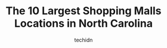 ---
layout: ampstory
image: https://i0.wp.com/paketmu.com/wp-content/uploads/2023/06/south-hills-mall-and-plaza-0-in-north-carolina-1686365991.jpeg?resize=640,853
author: techidn
featured: false
description: Explore the diverse Shopping Mall scene in North Carolina, home to an incredible selection of 10 establishments catering to every taste. Whether youre in search of iconic favorites or undis
title: The 10 Largest Shopping Malls Locations in North Carolina
cover:
   title: The 10 Largest Shopping Malls Locations in North Carolina
   subtitle: RICKPATE
   background: https://paketmu.com/wp-content/uploads/2023/06/south-hills-mall-and-plaza-0-in-north-carolina-1686365991.jpeg

pages: 
 - layout: thirds
   top: <h1>#1 Concord Mills</h1>
   bottom: "<p>Me and the wife went up there just to have fun for a day went to the aquarium it was fun people was super nice we had a blast and we got wax hands made really quick one m</p>"
   background: https://paketmu.com/wp-content/uploads/2023/06/south-hills-mall-and-plaza-1-in-north-carolina-1686365992.jpeg
   backgroundblur: true
 - layout: thirds
   top: <h1>#2 Carolina Place</h1>
   bottom: "<p>Very nice mall, especially to what Im used to in Mississippi. Lots of fun kid activities for the little ones to enjoy. Security let us sit in the food court after the ma</p>"
   background: https://paketmu.com/wp-content/uploads/2023/06/south-hills-mall-and-plaza-2-in-north-carolina-1686365992.jpeg
   cta:
      link: https://paketmu.com/the-10-largest-shopping-malls-locations-in-north-carolina/
      text: The 10 Largest Shopping Malls Locations in North Carolina
 - layout: thirds
   top: <h1>#3 Northlake Mall</h1>
   bottom: "<p>I like the fact that this mall has several bench seats and chairs around. (Great when Im waiting on my wife to shop) Really clean mall and great location. The food court</p>"
   background: https://paketmu.com/wp-content/uploads/2023/06/south-hills-mall-and-plaza-3-in-north-carolina-1686365993.jpeg
   cta:
      link: https://paketmu.com/the-10-largest-shopping-malls-locations-in-north-carolina/
      text: The 10 Largest Shopping Malls Locations in North Carolina
 - layout: thirds
   top: <h1>#4 Independence Mall</h1>
   bottom: "<p>3500 Oleander Dr, Wilmington, NC 28403, United States</p>"
   background: https://images.unsplash.com/photo-1488554378835-f7acf46e6c98?ixlib=rb-4.0.3&ixid=MnwxMjA3fDB8MHxwaG90by1wYWdlfHx8fGVufDB8fHx8&auto=format&fit=crop&w=640&h=853&q=80
   cta:
      link: https://paketmu.com/the-10-largest-shopping-malls-locations-in-north-carolina/
      text: The 10 Largest Shopping Malls Locations in North Carolina
 - layout: thirds
   top: <h1>#5 Valley Hills Mall</h1>
   bottom: "<p>1960 US-70, Hickory, NC 28602, United States</p>"
   background: https://images.unsplash.com/photo-1552083974-186346191183?ixlib=rb-4.0.3&ixid=MnwxMjA3fDB8MHxwaG90by1wYWdlfHx8fGVufDB8fHx8&auto=format&fit=crop&w=640&h=853&q=80
   cta:
      link: https://paketmu.com/the-10-largest-shopping-malls-locations-in-north-carolina/
      text: The 10 Largest Shopping Malls Locations in North Carolina
 - layout: thirds
   top: <h1>#6 Crossroads Plaza</h1>
   bottom: "<p>213 Crossroads Blvd, Cary, NC 27518, United States</p>"
   background: https://images.unsplash.com/photo-1591393223703-56fe1347ac62?ixlib=rb-4.0.3&ixid=MnwxMjA3fDB8MHxwaG90by1wYWdlfHx8fGVufDB8fHx8&auto=format&fit=crop&w=640&h=853&q=80
   cta:
      link: https://paketmu.com/the-10-largest-shopping-malls-locations-in-north-carolina/
      text: The 10 Largest Shopping Malls Locations in North Carolina
 - layout: thirds
   top: <h1>#7 Jacksonville Mall</h1>
   bottom: "<p>375 Western Blvd, Jacksonville, NC 28546, United States</p>"
   background: https://images.unsplash.com/photo-1597773150796-e5c14ebecbf5?ixlib=rb-4.0.3&ixid=MnwxMjA3fDB8MHxwaG90by1wYWdlfHx8fGVufDB8fHx8&auto=format&fit=crop&w=640&h=853&q=80
   cta:
      link: https://paketmu.com/the-10-largest-shopping-malls-locations-in-north-carolina/
      text: The 10 Largest Shopping Malls Locations in North Carolina
 - layout: thirds
   middle: Continue reading...
   background: https://images.unsplash.com/photo-1609083590460-7b8cc0ca65f8?ixlib=rb-4.0.3&ixid=MnwxMjA3fDB8MHxwaG90by1wYWdlfHx8fGVufDB8fHx8&auto=format&fit=crop&w=640&h=853&q=80
   cta:
      link: https://paketmu.com/the-10-largest-shopping-malls-locations-in-north-carolina/
      text: The 10 Largest Shopping Malls Locations in North Carolina
      
---